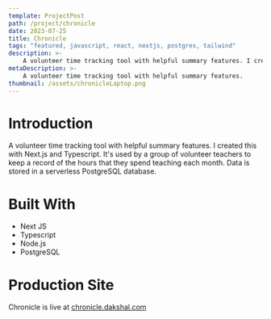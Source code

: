 ```yaml
---
template: ProjectPost
path: /project/chronicle
date: 2023-07-25
title: Chronicle
tags: "featured, javascript, react, nextjs, postgres, tailwind"
description: >-
    A volunteer time tracking tool with helpful summary features. I created this with <strong>Next.js</strong> and <strong>Typescript</strong>. It's used by a group of volunteer teachers to keep a record of the hours that they spend teaching each month. Data is stored in a <strong>serverless PostgreSQL</strong> database. 
metaDescription: >-
    A volunteer time tracking tool with helpful summary features.
thumbnail: /assets/chronicleLaptop.png
---
```


# Introduction

A volunteer time tracking tool with helpful summary features. I created this with Next.js and Typescript. It's used by a group of volunteer teachers to keep a record of the hours that they spend teaching each month. Data is stored in a serverless PostgreSQL database. 

# Built With

-   Next JS
-   Typescript
-   Node.js
-   PostgreSQL


# Production Site

Chronicle is live at [chronicle.dakshal.com](https://chronicle.dakshal.com)
